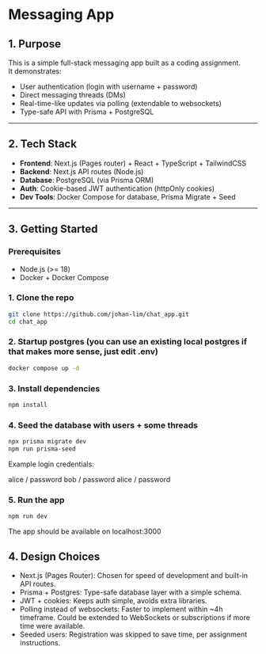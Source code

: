 # Messaging App

## 1. Purpose

This is a simple full-stack messaging app built as a coding assignment.  
It demonstrates:

- User authentication (login with username + password)
- Direct messaging threads (DMs)
- Real-time-like updates via polling (extendable to websockets)
- Type-safe API with Prisma + PostgreSQL

---

## 2. Tech Stack

- **Frontend**: Next.js (Pages router) + React + TypeScript + TailwindCSS
- **Backend**: Next.js API routes (Node.js)
- **Database**: PostgreSQL (via Prisma ORM)
- **Auth**: Cookie-based JWT authentication (httpOnly cookies)
- **Dev Tools**: Docker Compose for database, Prisma Migrate + Seed

---

## 3. Getting Started

### Prerequisites

- Node.js (>= 18)
- Docker + Docker Compose

### 1. Clone the repo

```bash
git clone https://github.com/johan-lim/chat_app.git
cd chat_app
```

### 2. Startup postgres (you can use an existing local postgres if that makes more sense, just edit .env)

```bash
docker compose up -d
```

### 3. Install dependencies

```bash
npm install
```

### 4. Seed the database with users + some threads

```bash
npx prisma migrate dev
npm run prisma-seed
```

Example login credentials:

alice / password
bob / password
alice / password

### 5. Run the app

```bash
npm run dev
```

The app should be available on localhost:3000

## 4. Design Choices

- Next.js (Pages Router): Chosen for speed of development and built-in API routes.
- Prisma + Postgres: Type-safe database layer with a simple schema.
- JWT + cookies: Keeps auth simple, avoids extra libraries.
- Polling instead of websockets: Faster to implement within ~4h timeframe. Could be extended to WebSockets or subscriptions if more time were available.
- Seeded users: Registration was skipped to save time, per assignment instructions.
